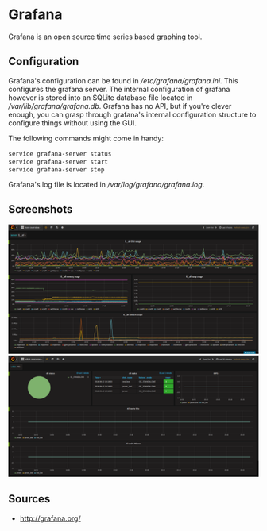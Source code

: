 # Grafana

Grafana is an open source time series based graphing tool.

## Configuration

Grafana's configuration can be found in _/etc/grafana/grafana.ini_. This configures the grafana server. The internal configuration of grafana however is stored into an SQLite database file located in _/var/lib/grafana/grafana.db_. Grafana has no API, but if you're clever enough, you can grasp through grafana's internal configuration structure to configure things without using the GUI.
 
The following commands might come in handy:

```
service grafana-server status
service grafana-server start
service grafana-server stop
```

Grafana's log file is located in _/var/log/grafana/grafana.log_.

## Screenshots

![Grafana-host_overview](images/host_overview.png "Host overview")
![Grafana-vdisk_overview](images/vdisk_overview.png "vDisk overview")

## Sources

* http://grafana.org/